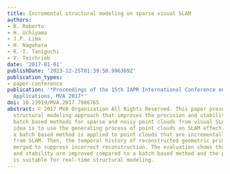 ```yaml
---
title: Incremental structural modeling on sparse visual SLAM
authors:
- R. Roberto
- H. Uchiyama
- J.P. Lima
- H. Nagahara
- R.-I. Taniguchi
- V. Teichrieb
date: '2017-01-01'
publishDate: '2023-12-25T01:39:58.996369Z'
publication_types:
- paper-conference
publication: '*Proceedings of the 15th IAPR International Conference on Machine Vision
  Applications, MVA 2017*'
doi: 10.23919/MVA.2017.7986765
abstract: © 2017 MVA Organization All Rights Reserved. This paper presents an incremental
  structural modeling approach that improves the precision and stability of existing
  batch based methods for sparse and noisy point clouds from visual SLAM. The main
  idea is to use the generating process of point clouds on SLAM effectively. First,
  a batch based method is applied to point clouds that are incrementally generated
  from SLAM. Then, the temporal history of reconstructed geometric primitives is statistically
  merged to suppress incorrect reconstruction. The evaluation shows that both precision
  and stability are improved compared to a batch based method and the proposed method
  is suitable for real-time structural modeling.
---
```

